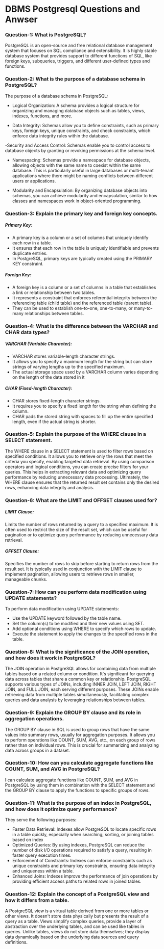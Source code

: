 # DBMS Postgresql Questions and Anwser

### Question-1: What is PostgreSQL?

PostgreSQL is an open-source and free relational database management system that
focuses on SQL compliance and extensibility. It is highly stable database system that
provides support to different functions of SQL, like foreign keys, subqueries, triggers,
and different user-defined types and functions.

### Question-2: What is the purpose of a database schema in PostgreSQL?

The purpose of a database schema in PostgreSQL:

- Logical Organization: A schema provides a logical structure for organizing and
  managing database objects such as tables, views, indexes, functions, and more.

- Data Integrity: Schemas allow you to define constraints, such as primary keys,
  foreign keys, unique constraints, and check constraints, which enforce data
  integrity rules within the database.

-Security and Access Control: Schemas enable you to control access to database
objects by granting or revoking permissions at the schema level.

- Namespacing: Schemas provide a namespace for database objects, allowing objects
  with the same name to coexist within the same database. This is particularly
  useful in large databases or multi-tenant applications where there might be
  naming conflicts between different users or applications.

- Modularity and Encapsulation: By organizing database objects into schemas,
  you can achieve modularity and encapsulation, similar to how classes and
  namespaces work in object-oriented programming.

### Question-3: Explain the primary key and foreign key concepts.

##### Primary Key:

- A primary key is a column or a set of columns that uniquely identify each row in a table.
- It ensures that each row in the table is uniquely identifiable and prevents duplicate entries.
- In PostgreSQL, primary keys are typically created using the PRIMARY KEY constraint.

##### Foreign Key:

- A foreign key is a column or a set of columns in a table that establishes a link
  or relationship between two tables.
- It represents a constraint that enforces referential integrity between the referencing table
  (child table) and the referenced table (parent table).
- They can be used to establish one-to-one, one-to-many, or many-to-many relationships between tables.

### Question-4: What is the difference between the VARCHAR and CHAR data types?

##### VARCHAR (Variable Character):

- VARCHAR stores variable-length character strings.
- It allows you to specify a maximum length for the string but can store strings of varying
  lengths up to the specified maximum.
- The actual storage space used by a VARCHAR column varies depending on the length of the data stored in it

##### CHAR (Fixed-length Character):

- CHAR stores fixed-length character strings.
- It requires you to specify a fixed length for the string when defining the column.
- CHAR pads the stored string with spaces to fill up the entire specified length, even if the actual string is shorter.

### Question-5: Explain the purpose of the WHERE clause in a SELECT statement.

The WHERE clause in a SELECT statement is used to filter rows based on specified conditions. It allows you to retrieve only the rows that meet the criteria you specify, enabling targeted data retrieval. By using comparison operators and logical conditions, you can create precise filters for your queries. This helps in extracting relevant data and optimizing query performance by reducing unnecessary data processing. Ultimately, the WHERE clause ensures that the returned result set contains only the desired rows, enhancing data integrity and analysis.

### Question-6: What are the LIMIT and OFFSET clauses used for?

##### LIMIT Clause:

Limits the number of rows returned by a query to a specified maximum. It is often used to restrict the size of the result set, which can be useful for pagination or to optimize query performance by reducing unnecessary data retrieval.

##### OFFSET Clause:

Specifies the number of rows to skip before starting to return rows from the result set. It is typically used in conjunction with the LIMIT clause to implement pagination, allowing users to retrieve rows in smaller, manageable chunks.

### Question-7: How can you perform data modification using UPDATE statements?

To perform data modification using UPDATE statements:

- Use the UPDATE keyword followed by the table name.
- Set the column(s) to be modified and their new values using SET.
- Add optional conditions using WHERE to specify which rows to update.
- Execute the statement to apply the changes to the specified rows in the table.

### Question-8: What is the significance of the JOIN operation, and how does it work in PostgreSQL?

The JOIN operation in PostgreSQL allows for combining data from multiple tables based on a related column or condition. It's significant for querying data across tables that share a common key or relationship. PostgreSQL supports various types of JOINs, including INNER JOIN, LEFT JOIN, RIGHT JOIN, and FULL JOIN, each serving different purposes. These JOINs enable retrieving data from multiple tables simultaneously, facilitating complex queries and data analysis by leveraging relationships between tables.

### Question-9: Explain the GROUP BY clause and its role in aggregation operations.

The GROUP BY clause in SQL is used to group rows that have the same values into summary rows, usually for aggregation purposes. It allows you to perform operations like COUNT, SUM, AVG, etc., on each group of rows rather than on individual rows. This is crucial for summarizing and analyzing data across groups in a dataset.

### Question-10: How can you calculate aggregate functions like COUNT, SUM, and AVG in PostgreSQL?

I can calculate aggregate functions like COUNT, SUM, and AVG in PostgreSQL by using them in combination with
the SELECT statement and the GROUP BY clause to apply the functions to specific groups of rows.

### Question-11: What is the purpose of an index in PostgreSQL, and how does it optimize query performance?

They serve the following purposes:

- Faster Data Retrieval: Indexes allow PostgreSQL to locate specific rows in a table quickly, especially when searching, sorting, or joining tables based on index
- Optimized Queries: By using indexes, PostgreSQL can reduce the number of disk I/O operations required to satisfy a query, resulting in faster query execution times.
- Enforcement of Constraints: Indexes can enforce constraints such as unique constraints and primary key constraints, ensuring data integrity and uniqueness within a table.
- Enhanced Joins: Indexes improve the performance of join operations by providing efficient access paths to related rows in joined tables.

### Question-12: Explain the concept of a PostgreSQL view and how it differs from a table.

A PostgreSQL view is a virtual table derived from one or more tables or other views. It doesn't store data physically but presents the result of a query as a table. Views simplify complex queries, provide a layer of abstraction over the underlying tables, and can be used like tables in queries. Unlike tables, views do not store data themselves; they display data dynamically based on the underlying data sources and query definitions.

